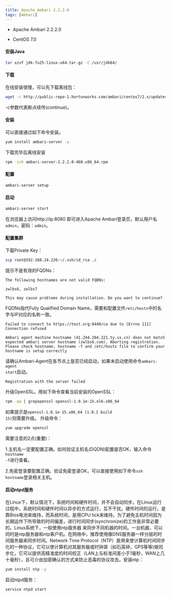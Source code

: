 ```yaml
---
title: Apache Ambari 2.2.2.0
tags: [Ambari]
---
```


* Apache Ambari 2.2.2.0

* CentOS 7.0

#### 安装Java

```Bash
tar xzvf jdk-7u25-linux-x64.tar.gz -C /usr/jdk64/
```

#### 下载

在线安装很慢，可以先下载离线包：

```Bash
wget -c http://public-repo-1.hortonworks.com/ambari/centos7/2.x/updates/2.2.2.0/ambari/ambari-server-2.2.2.0-460.x86_64.rpm
```
-c参数代表断点续传(continue)。

#### 安装

可以直接通过如下命令安装。
```Bash
yum install ambari-server -y
```

下载完毕后离线安装

```Bash
rpm -ivh ambari-server-2.2.2.0-460.x86_64.rpm
```

#### 配置

```Bash
ambari-server setup
```

#### 启动

```Bash
ambari-server start
```

在浏览器上访问http://ip:8080 即可进入Apache Ambari登录页，默认用户名<code>admin</code>，密码：<code>admin</code>。

#### 配置集群

下载Private Key：

```Bash
scp root@192.168.24.226:~/.ssh/id_rsa ./
```
提示不是有效的FQDNs：

```
The following hostnames are not valid FQDNs:

zwlbs6, zwlbs7

This may cause problems during installation. Do you want to continue?
```

FQDNs指代Fully Qualified Domain Name，需要和配置文件<code>/etc/hosts</code>中的名字与IP对应的名称一致。


```
Failed to connect to https://test.org:8440/ca due to [Errno 111] Connection refused
```


```
Ambari agent machine hostname (41.244.204.221.ty.sx.cn) does not match expected ambari server hostname (zwlbs6.com). Aborting registration. Please check hostname, hostname -f and /etc/hosts file to confirm your hostname is setup correctly
```

请确认Ambari-Agent在各节点上是否已经启动，如果未启动使用命令<code>ambari-agent start</code>启动。

```
Registration with the server failed
```

升级OpenSSL。用如下命令查看当前安装的OpenSSL：

```Bash
rpm -qa | grepopenssl openssl-1.0.1e-15.el6.x86_64
```

如果提示是<code>openssl-1.0.1e-15.x86_64 (1.0.1 build 15)</code>则需要升级。
升级命令：

```Bash
yum upgrade openssl
```

需要注意的2点(重要)：

1.主机名一定要配置正确。如何验证主机名(DQDN)配置是否OK，输入命令<code>hostname -f</code>进行查看。

2.免密登录要配置正确。验证免密登录OK，可以直接使用如下命令<code>ssh hostname</code>登录相关主机。

#### 启动ntpd服务

在Linux下，默认情况下，系统时间和硬件时间，并不会自动同步。在Linux运行过程中，系统时间和硬件时间以异步的方式运行，互不干扰。硬件时间的运行，是靠Bios电池来维持，而系统时间，是用CPU tick来维持。为了避免主机时间因为长期运作下所导致的时间偏差，进行时间同步(synchronize)的工作是非常必要的。Linux系统下，一般使用ntp服务器 来同步不同机器的时间。一台机器，可以同时是ntp服务器和ntp客户机。在网络中，推荐使用像DNS服务器一样分层的时间服务器来同步时间。Network Time Protocol（NTP）是用来使计算机时间同步化的一种协议，它可以使计算机对其服务器或时钟源（如石英钟，GPS等等)做同步化，它可以提供高精准度的时间校正（LAN上与标准间差小于1毫秒，WAN上几十毫秒），且可介由加密确认的方式来防止恶毒的协议攻击。安装ntp：

```Bash
yum install ntp -y
```

启动ntpd服务：

```Bash
service ntpd start
```

